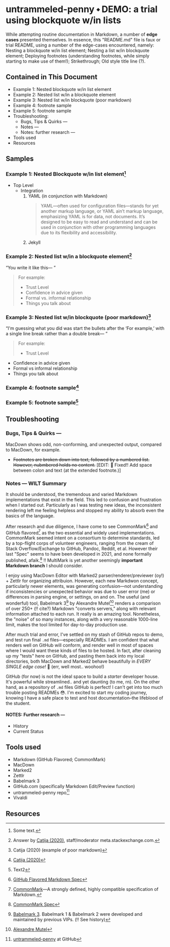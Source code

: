 untrammeled-penny ⬩ DEMO: a trial using blockquote w/in lists
===================

While attempting routine documentation in Markdown, a number of **edge cases** presented themselves. In essence, this "README.md" file is faux or trial README, using a number of the edge-cases encountered, namely: Nesting a blockquote w/in list element; Nesting a list w/in blockquote element; Deploying footnotes (understanding footnotes, while simply starting to make use of them!); Strikethrough; Old style title line (?).

## Contained in This Document
- Example 1: Nested blockquote w/in list element
- Example 2: Nested list w/in a blockquote element
- Example 3: Nested list w/in blockquote (poor markdown)
- Example 4: footnote sample
- Example 5: footnote sample
- Troubleshooting:
    - Bugs, Tips & Quirks —
    - Notes —
    - Notes: further research —
- Tools used
- Resources

## Samples

### Example 1: Nested Blockquote w/in list element[^4]
* Top Level
    * Integration
      1. YAML (in conjunction with Markdown)
         > YAML—often used for configuration files—stands for yet another markup language, or YAML ain’t markup language, emphasizing YAML is for data, not documents. It’s designed to be easy to read and understand and can be used in conjunction with other programming languages due to its flexibility and accessibility.
      1. Jekyll  

### Example 2: Nested list w/in a blockquote element[^5]
“You write it like this— ”

> For example:
>
> - Trust Level
> - Confidence in advice given
> - Formal vs. informal relationship
> - Things you talk about

### Example 3: Nested list w/in blockquote (poor markdown)[^6]

“I'm guessing what you did was start the bullets after the 
‘For example,’ with a single line break rather than a double break— ”  

> For example:
> - Trust Level
- Confidence in advice given
- Formal vs informal relationship
- Things you talk about

### Example 4: footnote sample[^7]

### Example 5: footnote sample[^8]

## Troubleshooting

### Bugs, Tips & Quirks —

MacDown shows odd, non-conforming, and unexpected output, compared to MacDown, for example.

- ~~Footnotes are broken down into text, followed by a numbered list. However, nubmbered holds no content.~~  [EDIT: 🧰 Fixed!! Add space between colon and text (at the extended footnote.)]

### Notes — WILT Summary

It should be understood, the tremendous and varied Markdown implementations that exist in the field. This led to confusion and frustration when I started out. Particularly as I was testing new ideas, the inconsistent rendering left me feeling helpless and stopped my ability to absorb even the basics of the language. 

After research and due diligence, I have come to see CommonMark[^1] and GitHub flavored[^2] as the two essential and widely used implementations. CommonMark seemed intent on a consortium to determine standards, led by a top-flight corps of volunteer engineers, ranging from the cream of Stack Overflow/Exchange to GitHub, Pandoc, Reddit, et al. However their last "Spec" seems to have been developed in 2021, and none formally published, afaik.[^3] ‼️ MultiMark is yet another seemingly **important Markdown branch** I should consider.

I enjoy using MacDown Editor with Marked2 parser/renderer/previewer (oy!) + Zettlr for organizing attribuion. However, each new Markdwon concept, particularly newer elements, was generating confusion—not understanding if inconsistencies or unexpected behavior was due to user error (me) or differences in parsing engine, or settings, on and on. The useful (and wonderful) tool, Babelmark 3[^x] by Alexandre Mutel[^y] renders a comparison of over 250+ (‼️ cite?) Markdown "converts servers," along with relevant information attached to each run. It really is an amazing tool. Nonetheless, the "noise" of so many instances, along with a very reasonable 1000-line limit, makes the tool limited for day-to-day production use. 

After much trial and error, I've settled on my stash of GitHub repos to demo, and test run final `.md` files—especially READMEs. I am confident that what renders well on GitHub will conform, and render well in most of spaces where I would want these kinds of files to be hosted. In fact, after cleaning up my "tests" here on GitHub, and pasting them back into my local directories, both MacDown and Marked2 behave beautifully in _EVERY SINGLE edge case!_ 🎉 (err, well most.. woohoo!)

GitHub (for now) is not the ideal space to build a _starter_ developer house. It's powerful while streamlined.. and yet daunting (to me, rn). On the other hand, as a repository of `.md` files GitHub is perfect! I can't get into too much trouble posting READMEs 😳. I'm excited to start my coding journey, knowing I have a safe place to test and host documentation–the lifeblood of the student.

#### NOTES: Further research —
   - History
   - Current Status

## Tools used

- Markdown (GitHub Flavored; CommonMark)
- MacDown
- Marked2
- Zettlr
- Babelmark 3
- GitHub.com (specifically Markdown Edit/Preview function)
- untrammeled-penny repo[^9]
- Vivaldi

## Resources

[^1]: [GitHub Flavored Markdown Spec](https://github.github.com/gfm/)

[^2]: [CommonMark](https://commonmark.org)—A strongly defined, highly compatible specification of Markdown.

[^3]: [CommonMark Spec](https://spec.commonmark.org)

[^4]: Some text.

[^5]: Answer by [Catija (2020)](https://meta.stackexchange.com/questions/348274/blockquotes-should-be-formatted-to-support-bullet-points-and-numbered-lists), staff/moderator meta.stackexchange.com.

[^6]: Catija (2020) (example of poor markdown)

[^7]: [Catija (2020)](https://meta.stackexchange.com/questions/348274/blockquotes-should-be-formatted-to-support-bullet-points-and-numbered-lists)

[^8]: Text2

[^9]: [untrammeled-penny](https://github.com/mazal/untrammeled-penny) at GitHub

[^x]: [Babelmark 3](https://babelmark.github.io). Babelmark 1 & Babelmark 2 were developed and maintained by previous VIPs. (‼️ See history)

[^y]: [Alexandre Mutel](http://xoofx.com)
